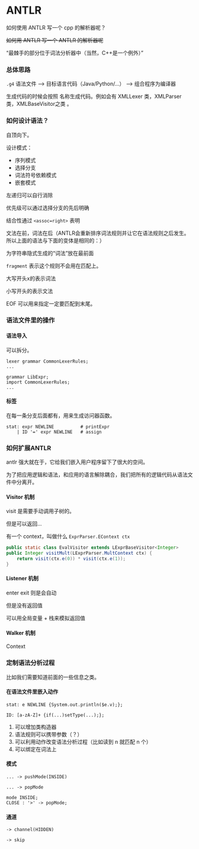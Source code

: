 # ANTLR

如何使用 ANTLR 写一个 cpp 的解析器呢？

~~如何用 ANTLR 写一个 ANTLR  的解析器呢~~

“最棘手的部分位于词法分析器中（当然，C++是一个例外）”

### 总体思路

`.g4` 语法文件 --> 目标语言代码（Java/Python/...） --> 组合程序为编译器

生成代码的时候会按照 名称生成代码。例如会有 XMLLexer 类，XMLParser 类，XMLBaseVisitor之类 。

### 如何设计语法？

自顶向下。

设计模式：

+ 序列模式
+ 选择分支
+ 词法符号依赖模式
+ 嵌套模式

左递归可以自行消除

优先级可以通过选择分支的先后明确

结合性通过 `<assoc=right>` 表明

文法在前，词法在后（ANTLR会重新排序词法规则并让它在语法规则之后发生。所以上面的语法与下面的变体是相同的：）

为字符串隐式生成的“词法”放在最前面

`fragment` 表示这个规则不会用在匹配上。

大写开头x的表示词法

小写开头的表示文法

EOF 可以用来指定一定要匹配到末尾。

### 语法文件里的操作

#### 语法导入

可以拆分。

```
lexer grammar CommonLexerRules;
...
```

```
grammar LibExpr;
import CommonLexerRules;
...
```

#### 标签

在每一条分支后面都有，用来生成访问器函数。

```
stat: expr NEWLINE 			# printExpr
	| ID '=' expr NEWLINE	# assign
```



### 如何扩展ANTLR

antlr 强大就在于，它给我们嵌入用户程序留下了很大的空间。

为了把应用逻辑和语法，和应用的语言解除耦合，我们把所有的逻辑代码从语法文件中分离开。

#### Visitor 机制

visit 是需要手动调用子树的。

但是可以返回...

有一个 context，叫做什么 `ExprParser.EContext ctx`

```java
public static class EvalVisitor extends LExprBaseVisitor<Integer>
public Integer visitMult(LExprParser.MultContext ctx) {
    return visit(ctx.e(0)) * visit(ctx.e(1));
}
```



#### Listener 机制

enter exit 则是会自动

但是没有返回值

可以用全局变量 + 栈来模拟返回值

#### Walker 机制



Context

### 定制语法分析过程

比如我们需要知道前面的一些信息之类。

#### 在语法文件里嵌入动作

`stat: e NEWLINE {System.out.println($e.v);}; `

`ID: [a-zA-Z]+ {if(...)setType(...);};`

1. 可以增加类构造器
2. 语法规则可以携带参数（？）
3. 可以利用动作改变语法分析过程（比如读到 n 就匹配 n 个）
4. 可以绑定在词法上

#### 模式

`... -> pushMode(INSIDE)`

`... -> popMode`

```
mode INSIDE;
CLOSE : '>' -> popMode;
```

#### 通道

`-> channel(HIDDEN)`

`-> skip `

 